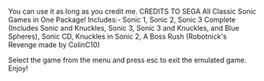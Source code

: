 You can use it as long as you credit me.
CREDITS TO SEGA
All Classic Sonic Games in One Package!
Includes:-
Sonic 1,
Sonic 2,
Sonic 3 Complete (Includes Sonic and Knuckles, Sonic 3, Sonic 3 and Knuckles, and Blue Spheres),
Sonic CD,
Knuckles in Sonic 2,
A Boss Rush (Robotnick's Revenge made by ColinC10)

Select the game from the menu and press esc to exit the emulated game.
Enjoy!
